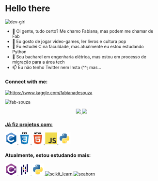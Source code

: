 # Hello there
![dev-girl](https://user-images.githubusercontent.com/67301805/170592993-1b60f7f8-1933-40cb-9abc-83f0ebb2b21b.gif)

- 👋 Oi gente, tudo certo? Me chamo Fabiana, mas podem me chamar de Fab
- 👀 Eu gosto de jogar video-games, ler livros e cultura pop
- 🌱 Eu estudei C na faculdade, mas atualmente eu estou estudando Python
- 💞️ Sou bacharel em engenharia elétrica, mas estou em processo de migração para a área tech
- 📫 Eu não tenho Twitter nem Insta (^^; mas...

<h3 align="left">Connect with me:</h3>
<p align="left">
<a href="https://kaggle.com/fabianadesouza" target="blank"><img align="center" src="https://raw.githubusercontent.com/rahuldkjain/github-profile-readme-generator/master/src/images/icons/Social/kaggle.svg" alt="https://www.kaggle.com/fabianadesouza" height="30" width="40" /></a>
</p>

<p align="left"> <img src="https://komarev.com/ghpvc/?username=fab-souza&label=Profile%20views&color=0e75b6&style=flat" alt="fab-souza" /> </p>

<div align="center">
  <a href="https://github.com/fab-souza">
  <img height="170em" src="https://github-readme-stats.vercel.app/api?username=fab-souza&show_icons=true&theme=apprentice&include_all_commits=true&count_private=true"/>
  <img height="170em" src="https://github-readme-stats.vercel.app/api/top-langs/?username=fab-souza&layout=compact&langs_count=7&theme=apprentice"/>
</div>

<h3 align="left">Já fiz projetos com:</h3>
<p align="left"> <a href="https://www.cprogramming.com/" target="_blank" rel="noreferrer"> <img src="https://raw.githubusercontent.com/devicons/devicon/master/icons/c/c-original.svg" alt="c" width="40" height="40"/> </a> <a href="https://www.w3schools.com/css/" target="_blank" rel="noreferrer"> <img src="https://raw.githubusercontent.com/devicons/devicon/master/icons/css3/css3-original-wordmark.svg" alt="css3" width="40" height="40"/> </a> <a href="https://www.w3.org/html/" target="_blank" rel="noreferrer"> <img src="https://raw.githubusercontent.com/devicons/devicon/master/icons/html5/html5-original-wordmark.svg" alt="html5" width="40" height="40"/> </a> <a href="https://developer.mozilla.org/en-US/docs/Web/JavaScript" target="_blank" rel="noreferrer"> <img src="https://raw.githubusercontent.com/devicons/devicon/master/icons/javascript/javascript-original.svg" alt="javascript" width="40" height="40"/> </a> <a href="https://www.python.org" target="_blank" rel="noreferrer"> <img src="https://raw.githubusercontent.com/devicons/devicon/master/icons/python/python-original.svg" alt="python" width="40" height="40"/> </a> </p>


<h3 align="left">Atualmente, estou estudando mais:</h3>
<p align="left"> <a href="https://www.w3schools.com/cs/" target="_blank" rel="noreferrer"> <img src="https://raw.githubusercontent.com/devicons/devicon/master/icons/csharp/csharp-original.svg" alt="csharp" width="40" height="40"/> </a> <a href="https://pandas.pydata.org/" target="_blank" rel="noreferrer"> <img src="https://raw.githubusercontent.com/devicons/devicon/2ae2a900d2f041da66e950e4d48052658d850630/icons/pandas/pandas-original.svg" alt="pandas" width="40" height="40"/> </a> <a href="https://www.python.org" target="_blank" rel="noreferrer"> <img src="https://raw.githubusercontent.com/devicons/devicon/master/icons/python/python-original.svg" alt="python" width="40" height="40"/> </a> <a href="https://scikit-learn.org/" target="_blank" rel="noreferrer"> <img src="https://upload.wikimedia.org/wikipedia/commons/0/05/Scikit_learn_logo_small.svg" alt="scikit_learn" width="40" height="40"/> </a> <a href="https://seaborn.pydata.org/" target="_blank" rel="noreferrer"> <img src="https://seaborn.pydata.org/_images/logo-mark-lightbg.svg" alt="seaborn" width="40" height="40"/> </a> </p>
